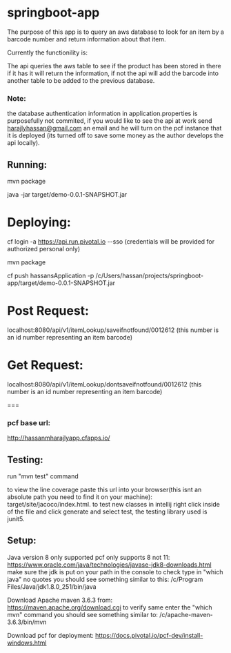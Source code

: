 # springboot-app
The purpose of this app is to query an aws database to look for an item by a barcode number and return information about that item.

Currently the functionility is:

The api queries the aws table to see if the product has been stored in there if it has it will return the information, if not
the api will add the barcode into another table to be added to the previous database.
### Note:
the database authentication information in application.properties is purposefully not commited, if you would like to see the api at work
send harajlyhassan@gmail.com an email and he will turn on the pcf instance that it is deployed (its turned off to save some money as the author develops the api locally).
## Running:
mvn package

java -jar target/demo-0.0.1-SNAPSHOT.jar

Deploying:
=======
cf login -a  https://api.run.pivotal.io --sso
(credentials will be provided for authorized personal only)

mvn package

cf push hassansApplication -p /c/Users/hassan/projects/springboot-app/target/demo-0.0.1-SNAPSHOT.jar

Post Request:
===
localhost:8080/api/v1/itemLookup/saveifnotfound/0012612 (this number is an id number  representing an item barcode)

Get Request:
===
localhost:8080/api/v1/itemLookup/dontsaveifnotfound/0012612 (this number is an id number representing an item barcode)


===

### pcf base url:
http://hassanmharajlyapp.cfapps.io/

## Testing:
run "mvn test" command

to view the line coverage paste this url into your browser(this isnt an absolute path you need to find it on your machine): 
target/site/jacoco/index.html.
to test new classes in intellij right click inside of the file and click generate and select test, the testing library used is junit5.

## Setup:
Java version 8 only supported pcf only supports 8 not 11:
https://www.oracle.com/java/technologies/javase-jdk8-downloads.html
make sure the jdk is put on your path in the console to check type in "which java" no quotes you should see something similar to this:
/c/Program Files/Java/jdk1.8.0_251/bin/java


Download Apache maven 3.6.3 from:
https://maven.apache.org/download.cgi
to verify same enter the "which mvn" command you should see something similar to:
/c/apache-maven-3.6.3/bin/mvn

Download pcf for deployment:
https://docs.pivotal.io/pcf-dev/install-windows.html
